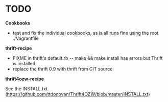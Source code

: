 # TODO

**Cookbooks**

* test and fix the individual cookbooks, as is all runs fine using the root
./Vagrantfile

**thrift-recipe**

* FIXME in thrift's default.rb -- make && make install has errors but Thrift
is installed
* replace the thrift 0.9 with thrift from GIT source

**thrift4ozw-recipe**

See the INSTALL.txt.
(https://github.com/ttdonovan/Thrift4OZW/blob/master/INSTALL.txt)
